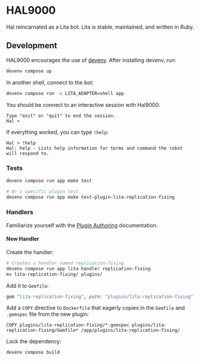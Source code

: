 # HAL9000

Hal reincarnated as a Lita bot. Lita is stable, maintained, and written in Ruby.

## Development

HAL9000 encourages the use of [devenv](https://git.dev.pardot.com/Pardot/devenv). After installing devenv, run:

```bash
devenv compose up
```

In another shell, connect to the bot:

```bash
devenv compose run -e LITA_ADAPTER=shell app
```

You should be connect to an interactive session with Hal9000:

```
Type "exit" or "quit" to end the session.
Hal >
```

If everything worked, you can type `!help`:

```
Hal > !help
Hal: help - Lists help information for terms and command the robot will respond to.
```

### Tests

```bash
devenv compose run app make test

# Or a specific plugin test
devenv compose run app make test-plugin-lita-replication-fixing
```

### Handlers

Familiarize yourself with the [Plugin Authoring](http://docs.lita.io/plugin-authoring/) documentation.

#### New Handler

Create the handler:

```bash
# Creates a handler named replication-fixing
devenv compose run app lita handler replication-fixing
mv lita-replication-fixing/ plugins/
```

Add it to `Gemfile`:

```ruby
gem "lita-replication-fixing", path: "plugins/lita-replication-fixing"
```

Add a `COPY` directive to `Dockerfile` that eagerly copies in the `Gemfile` and `.gemspec` file from the new plugin:

```
COPY plugins/lita-replication-fixing/*.gemspec plugins/lita-replication-fixing/Gemfile* /app/plugins/lita-replication-fixing/
```

Lock the dependency:

```bash
devenv compose build
```
